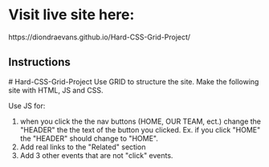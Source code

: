 <h1> Visit live site here:</h1>
<p>https://diondraevans.github.io/Hard-CSS-Grid-Project/</p>
<h2>Instructions</h2>
# Hard-CSS-Grid-Project
Use GRID to structure the site.  Make the following site with HTML, JS and CSS.

<p>Use JS for:</p>
<ol>
<li>when you click the the nav buttons (HOME, OUR TEAM, ect.) change the "HEADER" the the text of the button you clicked. Ex. if you click "HOME" the "HEADER" should change to "HOME".</li>

<li> Add real links to the "Related" section </li>

<li> Add 3 other events that are not "click" events. </li>
</ol>
